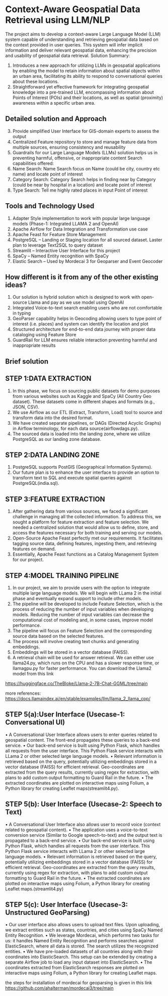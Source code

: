 # Context-Aware Geospatial Data Retrieval using LLM/NLP


The project aims to develop a context-aware Large Language Model (LLM) system capable of understanding and retrieving geospatial data based on the context provided in user queries. This system will infer implicit information and deliver relevant geospatial data, enhancing the precision and usability of geospatial data retrieval.
Solution Summary:
1. Introduces a new approach for utilizing LLMs in geospatial applications by enabling the model to retain information about spatial objects within an urban area, facilitating its ability to respond to conversational queries about these locations.
2. Straightforward yet effective framework for integrating geospatial knowledge into a pre-trained LLM, encompassing information about Points of Interest (POIs) and their locations, as well as spatial (proximity) awareness within a specific urban area.
 
  ## Detailed solution and Approach 
3. Provide simplified User Interface for GIS-domain experts to assess the output
4. Centralized Feature repository to store and manage feature data from multiple sources, ensuring consistency and reusability
5. Guardrails for our Large Language Models (LLMs) solution helps us in preventing harmful, offensive, or inappropriate content
Search capabilities offered:
1. Name Search: Name Search focus on Name (could be city, country etc name) and
locate point of interest
2. Category Search: Category Search helps in finding near by Category (could be near by hospital in a location) and locate point of interest
3. Type Search: Tell me highly rated places in input Point of interest

  ## Tools and Technology Used 
1. Adapter Style implementation to work with popular large language models (Phase-1: Integrated LLAMA 2 and OpenAI)
2. Apache Airflow for Data Integration and Transformation use case
3. Apache Feast for Feature Store Management
4. PostgreSQL – Landing or Staging location for all sourced dataset. Laster plan to leverage Text2SQL to query dataset
5. Streamlit – Interactive User Interface for this project
6. SpaCy – Named Entity recognition with SpaCy
7. Elastic Search – Used by Mordecai 3 for Geoparser and Event Geocoder


  ## How different is it from any of the other existing ideas?
1. Our solution is hybrid solution which is designed to work with open-source Llama and pay as we use model using OpenAI
2. Integrated Voice-to-text search enabling users who are not comfortable in typing
3. GeoParser capability helps in Geocoding allowing users to type point of interest (i.e. places) and system can identify the location and plot
4. Structured architecture for end-to-end data journey with proper data cataloging using Feature Store
5. GuardRail for LLM ensures reliable interaction preventing harmful and inappropriate results


## Brief solution

## STEP 1:DATA EXTRACTION
1. In this phase, we focus on sourcing public datasets for demo purposes from various websites such as Kaggle and SpaCy (All Country Geo dataset). These datasets come in different shapes and formats (e.g., JSON, CSV).
2. We use Airflow as our ETL (Extract, Transform, Load) tool to source and transform data into the desired format.
3. We have created separate pipelines, or DAGs (Directed Acyclic Graphs) in Airflow terminology, for each data source(airflowdags.py).
4. The sourced data is loaded into the landing zone, where we utilize PostgreSQL as our landing zone database.



## STEP 2:DATA LANDING ZONE
1. PostgreSQL supports PostGIS (Geographical Information Systems).
2. Our future plan is to enhance the user interface to provide an option to transform text to SQL
and execute spatial queries against PostgreSQL(india.sql).


## STEP 3:FEATURE EXTRACTION
1. After gathering data from various sources, we faced a significant challenge in managing all the collected information. To address this, we sought a platform for feature extraction and feature selection. We needed a centralized solution that would allow us to define, store, and access the features necessary for both training and serving our models.
2. Open-Source Apache Feast perfectly met our requirements. It facilitates tagging source data, defining features, ingesting them, and retrieving features on demand.
3. Essentially, Apache Feast functions as a Catalog Management System for our project.


## STEP 4:MODEL TRAINING PIPELINE
1. In our project, we aim to provide users with the option to integrate multiple large language models. We will begin with LLama 2 in the initial phase and eventually expand support to include other models.
2. The pipeline will be developed to include Feature Selection, which is the process of reducing the number of input variables when developing models. Reducing the number of input variables can decrease the computational cost of modeling and, in some cases, improve model performance.
3. The pipeline will focus on Feature Selection and the corresponding source data based on the selected features.
4. The process will involve creating text chunks and generating embeddings.
5. Embeddings will be stored in a vector database (FAISS).
6. A retrieval chain will be used for answer retrieval.
We can either use llama24.py, which runs on the CPU and has a slower response time, or llamagpu.py for faster performance. You can download the Llama2 model from this link

https://huggingface.co/TheBloke/Llama-2-7B-Chat-GGML/tree/main

more references:
https://docs.llamaindex.ai/en/stable/examples/llm/llama_2_llama_cpp/






## STEP 5(a):User Interface (Usecase-1: Conversational UI)
• A Conversational User Interface allows users to enter queries related to geospatial content. The front-end propagates these queries to a back-end service.
• Our back-end service is built using Python Flask, which handles all requests from the user interface. This Python Flask service interacts with LLama 2 or other selected large language models.
• Relevant information is retrieved based on the query, potentially utilizing embeddings stored in a vector database (FAISS) for efficient retrieval. Geo-coordinates are extracted from the query results, currently using regex for extraction, with plans to add custom output formatting to Guard Rail in the future.
• The extracted coordinates are plotted on interactive maps using Folium, a Python library for creating Leaflet maps(streamlit4.py).



## STEP 5(b): User Interface (Usecase-2: Speech to Text)
• A Conversational User Interface also allows user to record voice (context related to geospatial content).
• The application uses a voice-to-text conversion service (Similar to Google speech-to-text) and the output text is propagated to a back-end service.
• Our back-end service is built using Python Flask, which handles all requests from the user interface. This Python Flask service interacts with LLama 2 or other selected large language models.
• Relevant information is retrieved based on the query, potentially utilizing embeddings stored in a vector database (FAISS) for efficient retrieval. Geo-coordinates are extracted from the query results, currently using regex for extraction, with plans to add custom output formatting to Guard Rail in the future.
• The extracted coordinates are plotted on interactive maps using Folium, a Python library for creating Leaflet maps.(streamlit4.py)

 
##  STEP 5(c): User Interface (Usecase-3: Unstructured GeoParsing)
• Our user interface also allows users to upload text files. Upon uploading, we extract entities such as states, countries, and cities using SpaCy Named Entity Recognition.
• We leverage Mordecai, which performs two tasks for us: it handles Named Entity Recognition and performs searches against ElasticSearch, where all data is stored. The search utilizes the recognized entities.
• We have pre-loaded datasets of all countries along with their coordinates into ElasticSearch. This setup can be extended by creating a separate Airflow job to load any input dataset into ElasticSearch.
• The coordinates extracted from ElasticSearch responses are plotted on interactive maps using Folium, a Python library for creating Leaflet maps.


the steps for installation of mordecai for geoparsing is given in this link https://github.com/ahalterman/mordecai3/tree/main





